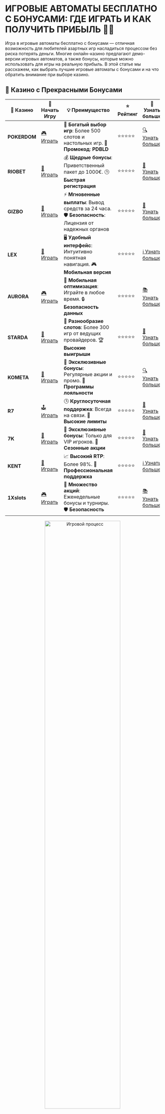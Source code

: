 # ИГРОВЫЕ АВТОМАТЫ БЕСПЛАТНО С БОНУСАМИ: ГДЕ ИГРАТЬ И КАК ПОЛУЧИТЬ ПРИБЫЛЬ 🎰🎁

Игра в игровые автоматы бесплатно с бонусами — отличная возможность для любителей азартных игр насладиться процессом без риска потерять деньги. Многие онлайн-казино предлагают демо-версии игровых автоматов, а также бонусы, которые можно использовать для игры на реальную прибыль. В этой статье мы расскажем, как выбрать лучшие игровые автоматы с бонусами и на что обратить внимание при выборе казино.
## 🌟 Казино с Прекрасными Бонусами

| 🎲 **Казино** | 🔗 **Начать Игру** | 💡 **Преимущество** | ⭐ **Рейтинг** | 🔗 **Узнать больше** |
|--------------|---------------------|---------------------|----------------|----------------------|
| **POKERDOM**  | [🎮 Играть](https://brandplay.link/4k77v2yx) | 🎉 **Богатый выбор игр**: Более 500 слотов и настольных игр. 🎁 **Промокод**: **PDBLD** | ⭐⭐⭐⭐⭐ | [🔍 Узнать больше](https://brandplay.link/4k77v2yx) |
| **RIOBET**    | [🎰 Играть](https://brandplay.link/7xBLTPyj) | 💰 **Щедрые бонусы**: Приветственный пакет до 1000€. 🕒 **Быстрая регистрация** | ⭐⭐⭐⭐⭐ | [📖 Узнать больше](https://brandplay.link/7xBLTPyj) |
| **GIZBO**     | [🎲 Играть](https://brandplay.link/bprXw4YV) | ⚡ **Мгновенные выплаты**: Вывод средств за 24 часа. 🛡️ **Безопасность**: Лицензия от надежных органов | ⭐⭐⭐⭐⭐ | [📝 Узнать больше](https://brandplay.link/bprXw4YV) |
| **LEX**       | [🤑 Играть](https://brandplay.link/zW4hdDFV) | 🖥️ **Удобный интерфейс**: Интуитивно понятная навигация. 🎮 **Мобильная версия** | ⭐⭐⭐⭐⭐ | [ℹ️ Узнать больше](https://brandplay.link/zW4hdDFV) |
| **AURORA**    | [🎮 Играть](https://10trafic-stat2.com/click/668546556bcc6313411604bd/6766/13032/subaccount) | 📱 **Мобильная оптимизация**: Играйте в любое время. 🔒 **Безопасность данных** | ⭐⭐⭐⭐⭐ | [📚 Узнать больше](https://10trafic-stat2.com/click/668546556bcc6313411604bd/6766/13032/subaccount) |
| **STARDА**    | [🎯 Играть](https://brandplay.link/fB7xwRFL) | 🎰 **Разнообразие слотов**: Более 300 игр от ведущих провайдеров. 🏆 **Высокие выигрыши** | ⭐⭐⭐⭐⭐ | [🔎 Узнать больше](https://brandplay.link/fB7xwRFL) |
| **KOMETA**    | [🎰 Играть](https://brandplay.link/8ZymQJV8) | 🎁 **Эксклюзивные бонусы**: Регулярные акции и промо. 🔄 **Программы лояльности** | ⭐⭐⭐⭐⭐ | [🔍 Узнать больше](https://brandplay.link/8ZymQJV8) |
| **R7**        | [🕹️ Играть](https://brandplay.link/bMd3Yjsw) | 🕒 **Круглосуточная поддержка**: Всегда на связи. 💸 **Высокие лимиты** | ⭐⭐⭐⭐⭐ | [📖 Узнать больше](https://brandplay.link/bMd3Yjsw) |
| **7K**        | [🎲 Играть](https://brandplay.link/BvQyFShp) | 🌟 **Эксклюзивные бонусы**: Только для VIP игроков. 🎉 **Сезонные акции** | ⭐⭐⭐⭐⭐ | [📝 Узнать больше](https://brandplay.link/BvQyFShp) |
| **KENT**      | [🤑 Играть](https://brandplay.link/Fv2WP3js) | 📈 **Высокий RTP**: Более 98%. 💼 **Профессиональная поддержка** | ⭐⭐⭐⭐⭐ | [ℹ️ Узнать больше](https://brandplay.link/Fv2WP3js) |
| **1Xslots**   | [🎮 Играть](https://brandplay.link/hSB1khtr) | 🎉 **Множество акций**: Еженедельные бонусы и турниры. 🛡️ **Безопасность** | ⭐⭐⭐⭐⭐ | [📚 Узнать больше](https://brandplay.link/hSB1khtr) |

<div align="center"> <img src="https://i.pinimg.com/originals/1d/b3/25/1db325483acbe642c6d4e6fdd73a4988.gif" alt="Игровой процесс" width="70%"> </div>
---

## 🚀 Быстрые Выигрыши и Поддержка

| 🎲 **Казино** | 🔗 **Начать Игру** | 💡 **Преимущество** | ⭐ **Рейтинг** | 🔗 **Узнать больше** |
|--------------|---------------------|---------------------|----------------|----------------------|
| **GAMA**      | [🎯 Играть](https://brandplay.link/j6NMKsDz) | 🔍 **Интуитивный интерфейс**: Легкость использования. 🏅 **Престижные турниры** | ⭐⭐⭐⭐☆ | [🔎 Узнать больше](https://brandplay.link/j6NMKsDz) |
| **ONION**     | [🎰 Играть](https://brandplay.link/zBGRVpQ9) | 🤑 **Низкие ставки**: Идеально для начинающих. 🔄 **Быстрые выводы** | ⭐⭐⭐⭐☆ | [🔍 Узнать больше](https://brandplay.link/zBGRVpQ9) |
| **ЧЕМПИОН**   | [🕹️ Играть](https://temon-gter.cfd/go/lRq?p80412p304504pcc44t17455) | 🏅 **Лояльная программа**: Награды за активность. 🎁 **Ежемесячные бонусы** | ⭐⭐⭐⭐☆ | [📖 Узнать больше](https://temon-gter.cfd/go/lRq?p80412p304504pcc44t17455) |
| **VAVADA**    | [🎲 Играть](https://vavadapartner.pro/?promo=ea5c9275-6854-4505-94fc-95ab18221945-linkb2) | 🚀 **Быстрая регистрация**: Начните играть мгновенно. 🔐 **Безопасные транзакции** | ⭐⭐⭐⭐☆ | [📝 Узнать больше](https://vavadapartner.pro/?promo=ea5c9275-6854-4505-94fc-95ab18221945-linkb2) |
| **FRIENDS**   | [🤑 Играть](https://gofriends.kim/linkb2) | 🤝 **Социальные игры**: Играйте с друзьями. 🌐 **Мультиплатформенность** | ⭐⭐⭐⭐☆ | [ℹ️ Узнать больше](https://gofriends.kim/linkb2) |
| **1WIN**      | [🎮 Играть](https://brandplay.link/smXVpBbG) | 🏆 **Спортивные ставки**: Широкий выбор видов спорта. 💵 **Высокие коэффициенты** | ⭐⭐⭐⭐☆ | [📚 Узнать больше](https://brandplay.link/smXVpBbG) |
| **DRIP**      | [🎯 Играть](https://drp-ircp01.com/c07e6a3db) | 🌐 **Инновационные игры**: Новейшие игровые технологии. 🛡️ **Высокая безопасность** | ⭐⭐⭐⭐☆ | [🔎 Узнать больше](https://drp-ircp01.com/c07e6a3db) |
| **JOYCASINO** | [🎰 Играть](https://rpc30.call2me.pro/?/ru/registration?apkpop=0&partner=p24970p3291217pc98f) | 🎁 **Приятные бонусы**: Ежедневные акции и подарки. 🕹️ **Разнообразие игр** | ⭐⭐⭐⭐☆ | [🔍 Узнать больше](https://rpc30.call2me.pro/?/ru/registration?apkpop=0&partner=p24970p3291217pc98f) |
| **PLAYFORTUNA** | [🎮 Играть](https://fortunapromo.net/alt/playfortuna/registration?0dc4a9362a71feb7e3f165fb8e766f70) | 🎉 **Регулярные акции**: Бонусы, фриспины и многое другое. 🏅 **Турниры** | ⭐⭐⭐⭐☆ | [📚 Узнать больше](https://fortunapromo.net/alt/playfortuna/registration?0dc4a9362a71feb7e3f165fb8e766f70) |
| **SYKAA**     | [🤑 Играть](https://s-two-way.com/?source=linkb2&pid=30697) | 💸 **Доступные ставки**: Идеально для новичков. 🎁 **Щедрые бонусы** | ⭐⭐⭐⭐☆ | [🔍 Узнать больше](https://s-two-way.com/?source=linkb2&pid=30697) |

<div align="center"> <img src="https://i.pinimg.com/originals/1d/b3/25/1db325483acbe642c6d4e6fdd73a4988.gif" alt="Игровой процесс" width="70%"> </div>


## ЧТО ТАКОЕ ИГРОВЫЕ АВТОМАТЫ БЕСПЛАТНО С БОНУСАМИ? 🤑

Игровые автоматы с бонусами позволяют игрокам не только пробовать свои силы в различных слотах без вложений, но и получать дополнительные бонусы (например, фриспины или бонусные деньги) для игры на реальную прибыль. Это отличная возможность протестировать игры, ознакомиться с их особенностями и получить приятные выигрыши, не рискуя собственными средствами.

### **Как работают игровые автоматы с бонусами?**

1. **Демо-режим:** Многие казино предоставляют возможность играть в слоты в демо-режиме, где вам не нужно вносить депозит. Это позволяет вам бесплатно освоиться с игровым процессом, не рискуя своими деньгами.
   
2. **Бонусы за регистрацию:** После регистрации на сайте казино, новые игроки могут получить бонусы, которые можно использовать в играх. Это могут быть фриспины или бонусные деньги, которые можно потратить на любой автомат.

3. **Бонусы за депозит:** После первого депозита вы можете получить дополнительные фриспины или деньги на счёт, которые можно использовать для игры в определённые слоты.

## ПРЕИМУЩЕСТВА ИГРЫ В ИГРОВЫЕ АВТОМАТЫ БЕСПЛАТНО С БОНУСАМИ 💎

### 1. **Безопасность и отсутствие риска**
Игровые автоматы бесплатно с бонусами позволяют вам играть без риска потери собственных денег. Вы можете сосредоточиться на процессе и понять, как работают механизмы игры, прежде чем начать делать ставки на реальные деньги.

### 2. **Бонусы и бесплатные вращения**
С бонусами вы можете увеличивать свои шансы на выигрыш. Бонусы могут быть в виде фриспинов или денежных средств, которые могут быть использованы на разных слотах.

### 3. **Пробное знакомство с игрой**
Игра в демо-режиме и использование бонусов дает возможность познакомиться с игровыми автоматами без вложений. Вы сможете понять, какие игры вам нравятся, и какие особенности у них есть, прежде чем переходить к реальным ставкам.

### 4. **Повышенные шансы на выигрыш**
Когда вы используете бонусы для игры, это увеличивает ваши шансы на получение выигрыша без риска собственных средств. Особенно это важно для новичков, которые не готовы тратить деньги, но хотят испытать удачу.

## ГДЕ НАЙТИ ИГРОВЫЕ АВТОМАТЫ БЕСПЛАТНО С БОНУСАМИ? 🌍

### 1. **Vavada Casino** 🎰
**Преимущества:**
- Щедрые бонусы за регистрацию и депозит.
- Бесплатные вращения на популярных слотах.
- Большой выбор игр от известных провайдеров.

**Недостатки:**
- Некоторые бонусы могут требовать сложных условий отыгрыша.

### 2. **Pokerdom** 🃏
**Преимущества:**
- Регулярные фриспины для игроков.
- Программы лояльности и бонусы на депозит.
- Поддержка множества способов пополнения и вывода средств.

**Недостатки:**
- Меньше бонусов для постоянных игроков по сравнению с другими казино.

### 3. **PlayFortuna** 🌟
**Преимущества:**
- Щедрые бонусы за регистрацию и фриспины на популярных слотах.
- Удобная мобильная версия для игры в любое время.
- Большой выбор игровых автоматов.

**Недостатки:**
- Высокие требования к отыгрышу бонусов.

### 4. **Gama Casino** 🎮
**Преимущества:**
- Бонусы без депозита для новых игроков.
- Множество бесплатных вращений на популярных слотах.
- Отличное качество обслуживания и быстрые выплаты.

**Недостатки:**
- Ограниченное количество игр с живыми дилерами.

### 5. **Riobet** 💰
**Преимущества:**
- Специальные бонусы и фриспины для новых игроков.
- Безопасные и удобные методы оплаты.
- Регулярные акции и турниры.

**Недостатки:**
- Некоторые бонусы требуют большого отыгрыша.

## КАК ИСПОЛЬЗОВАТЬ БОНУСЫ В ИГРОВЫХ АВТОМАТАХ? 🧐

1. **Изучите условия бонуса**
Прежде чем начать играть с бонусами, важно внимательно ознакомиться с условиями их использования. Обратите внимание на требования к отыгрышу, сроки действия бонусов и ограничения на игры.

2. **Используйте бонусы на высокоприбыльных слотах**
Играйте на автоматах с высокой отдачей (RTP) для максимального использования бонусов. Это поможет вам увеличить шансы на выигрыш.

3. **Не забывайте об условиях вывода бонусов**
Бонусы, как правило, не могут быть выведены до выполнения всех условий отыгрыша. Убедитесь, что выполняете все требования, прежде чем пытаться вывести выигрыш.

## ПОЧЕМУ ИГРАТЬ В ИГРОВЫЕ АВТОМАТЫ БЕСПЛАТНО С БОНУСАМИ ВОЗМОЖНО ВЛИЯЕТ НА ВЫИГРЫШИ? 💡

Игра в игровые автоматы бесплатно с бонусами — это не просто возможность потренироваться, но и шанс на реальные выигрыши, не рискуя собственными деньгами. Бонусы предоставляют дополнительные возможности для выигрыша, что особенно важно, если вы новичок. Множество онлайн-казино предлагают такие бонусы, чтобы привлечь игроков и предоставить им шанс на прибыль без финансовых вложений.

## ЗАКЛЮЧЕНИЕ 🎉

Игровые автоматы бесплатно с бонусами — это идеальная возможность для новичков и опытных игроков. Они позволяют испытать удачу, протестировать новые игры и научиться управлять своим банкроллом. Выбирайте казино с хорошими бонусными предложениями и играйте с удовольствием!

🍀 Удачи в игре и пусть ваш бонус принесет вам большой выигрыш! 💸🎰
